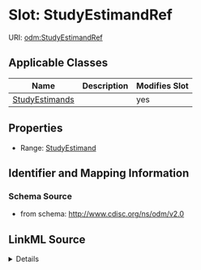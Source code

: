 # Slot: StudyEstimandRef

URI: [odm:StudyEstimandRef](http://www.cdisc.org/ns/odm/v2.0/StudyEstimandRef)



<!-- no inheritance hierarchy -->




## Applicable Classes

| Name | Description | Modifies Slot |
| --- | --- | --- |
[StudyEstimands](StudyEstimands.md) |  |  yes  |







## Properties

* Range: [StudyEstimand](StudyEstimand.md)





## Identifier and Mapping Information







### Schema Source


* from schema: http://www.cdisc.org/ns/odm/v2.0




## LinkML Source

<details>
```yaml
name: StudyEstimandRef
from_schema: http://www.cdisc.org/ns/odm/v2.0
rank: 1000
alias: StudyEstimandRef
domain_of:
- StudyEstimands
range: StudyEstimand

```
</details>